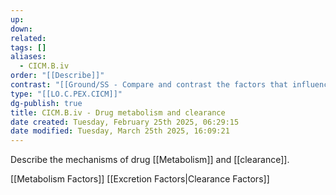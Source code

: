 ```yaml
---
up: 
down: 
related: 
tags: []
aliases:
  - CICM.B.iv
order: "[[Describe]]"
contrast: "[[Ground/SS - Compare and contrast the factors that influence drug absorption, distribution, metabolism and excretion]]"
type: "[[LO.C.PEX.CICM]]"
dg-publish: true
title: CICM.B.iv - Drug metabolism and clearance
date created: Tuesday, February 25th 2025, 06:29:15
date modified: Tuesday, March 25th 2025, 16:09:21
---
```


Describe the mechanisms of drug [[Metabolism]] and [[clearance]]. 

[[Metabolism Factors]] [[Excretion Factors|Clearance Factors]]
